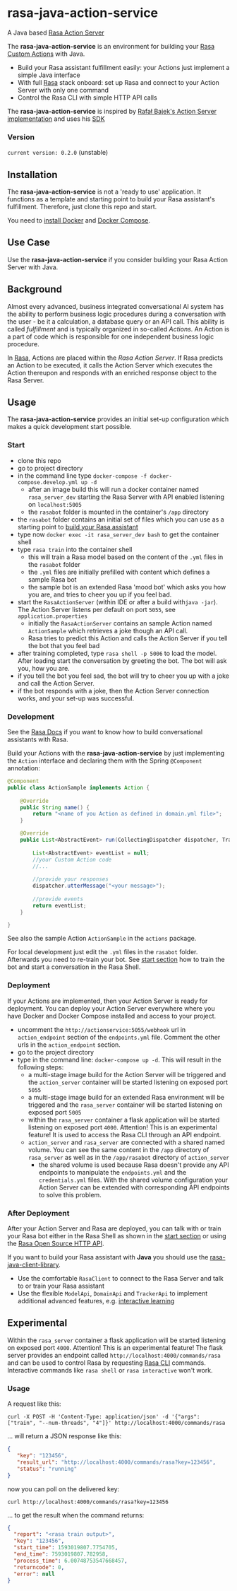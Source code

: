 # rasa-java-action-service

A Java based [Rasa Action Server](https://rasa.com/docs/action-server/)

The **rasa-java-action-service** is an environment for building your [Rasa Custom Actions](https://rasa.com/docs/rasa/custom-actions) with Java. 

- Build your Rasa assistant fulfillment easily: your Actions just implement a simple Java interface
- With full [Rasa](https://rasa.com/docs/rasa/) stack onboard: set up Rasa and connect to your Action Server with
  only one command
- Control the Rasa CLI with simple HTTP API calls

The **rasa-java-action-service** is inspired by [Rafał Bajek's Action Server implementation](https://github.com/rbajek/rasa-java-action-server)
and uses his [SDK](https://github.com/rbajek/rasa-java-sdk)

### Version

`current version: 0.2.0` (unstable)

## Installation
The **rasa-java-action-service** is not a 'ready to use' application. It functions as a template and starting point to build
your Rasa assistant's fulfillment. Therefore, just clone this repo and start.

You need to [install Docker](https://docs.docker.com/get-docker/) and [Docker Compose](https://docs.docker.com/compose/install/).


## Use Case

Use the **rasa-java-action-service** if you consider building your Rasa Action Server with Java.

## Background

Almost every advanced, business integrated conversational AI system has the ability to perform business logic procedures
during a conversation with the user - be it a calculation, a database query or an API call.
This ability is called _fulfillment_ and is typically organized in so-called _Actions_. An
Action is a part of code which is responsible for one independent business logic procedure. 

In [Rasa](https://rasa.com/docs/rasa/), Actions are placed within the _Rasa Action Server_. If Rasa predicts an Action to be
executed, it calls the Action Server which executes the Action thereupon and responds with an enriched response object to the Rasa Server.

## Usage

The **rasa-java-action-service** provides an initial set-up configuration which makes a quick development start possible.

### Start
- clone this repo
- go to project directory 
- in the command line type `docker-compose -f docker-compose.develop.yml up -d`
  - after an image build this will run a docker container named `rasa_server_dev` starting the Rasa Server with API enabled listening on `localhost:5005`
  - the `rasabot` folder is mounted in the container's `/app` directory
- the `rasabot` folder contains an initial set of files which you can use as a starting point to [build your Rasa assistant](https://rasa.com/docs/rasa/playground)
- type now `docker exec -it rasa_server_dev bash` to get the container shell
- type `rasa train` into the container shell
  - this will train a Rasa model based on the content of the `.yml` files in the `rasabot` folder
  - the `.yml` files are initially prefilled with content which defines a sample Rasa bot
  - the sample bot is an extended Rasa 'mood bot' which asks you how you are, and tries to cheer you up if you feel bad. 
- start the `RasaActionServer` (within IDE or after a build with`java -jar`). The Action Server listens per default on port `5055`, see `application.properties` 
  - initially the `RasaActionServer` contains an sample Action named `ActionSample` which retrieves a joke though an API call.
  - Rasa tries to predict this Action and calls the Action Server if you tell the bot that you feel bad
- after training completed, type `rasa shell -p 5006` to load the model. After loading start the conversation by greeting the bot. The bot will ask you, how you are.
- if you tell the bot you feel sad, the bot will try to cheer you up with a joke and call the Action Server.
- if the bot responds with a joke, then the Action Server connection works, and your set-up was successful.
  
### Development

See the [Rasa Docs](https://rasa.com/docs/rasa/) if you want to know how to build conversational assistants with Rasa.

Build your Actions with the **rasa-java-action-service** by just implementing the `Action` interface and declaring them with the Spring 
`@Component` annotation:

```java
@Component
public class ActionSample implements Action {
    
    @Override
    public String name() {
        return "<name of you Action as defined in domain.yml file>";
    }

    @Override
    public List<AbstractEvent> run(CollectingDispatcher dispatcher, Tracker tracker, Domain domain) {
        
        List<AbstractEvent> eventList = null;
        //your Custom Action code
        //...
        
        //provide your responses
        dispatcher.utterMessage("<your message>");
        
        //provide events
        return eventList;
    }

}
```
See also the sample Action `ActionSample` in the `actions` package.

For local development just edit the `.yml` files in the `rasabot` folder.
Afterwards you need to re-train your bot. See [start section](#Start) how to train the bot and start a conversation in the Rasa Shell.

### Deployment

If your Actions are implemented, then your Action Server is ready for deployment.
You can deploy your Action Server everywhere where you have Docker and Docker Compose installed and access to your project.

- uncomment the `http://actionservice:5055/webhook` url in `action_endpoint` section of the `endpoints.yml` file. Comment the other urls in the `action_endpoint` section.
- go to the project directory
- type in the command line: `docker-compose up -d`. This will result in the following steps:
    - a multi-stage image build for the Action Server will be triggered and the `action_server` container will be started listening on exposed port `5055`
    - a multi-stage image build for an extended Rasa environment will be triggered and the `rasa_server` container will be started listening on exposed port `5005`
    - within the `rasa_server` container a flask application will be started listening on exposed port `4000`. Attention! This is an experimental feature! It is
used to access the Rasa CLI through an API endpoint.
    - `action_server` and `rasa_server` are connected with a shared named volume. You can see the same content in the `/app` directory of `rasa_server`
       as well as in the `/app/rasabot` directory of `action_server`
      - the shared volume is used because Rasa doesn't provide any API endpoints to manipulate the `endpoints.yml` and the `credentials.yml` files. With the shared volume configuration
your Action Server can be extended with corresponding API endpoints to solve this problem.
        
### After Deployment

After your Action Server and Rasa are deployed, you can talk with or train your Rasa bot either in the Rasa Shell as shown in the [start section](#Start)
or using the [Rasa Open Source HTTP API](https://rasa.com/docs/action-server/about-http-api).

If you want to build your Rasa assistant with **Java** you should use the [rasa-java-client-library](https://github.com/ArturKorb/rasa-java-client-library).
- Use the comfortable `RasaClient` to connect to the Rasa Server and talk to or train your Rasa assistant
- Use the flexible `ModelApi`, `DomainApi` and `TrackerApi` to implement additional advanced features,
  e.g. [interactive learning](https://rasa.com/docs/rasa/writing-stories#using-interactive-learning)
  
## Experimental

Within the `rasa_server` container a flask application will be started listening on exposed port `4000`. Attention! This is an experimental feature!
The flask server provides an endpoint called `http://localhost:4000/commands/rasa` and can be used to control Rasa by requesting 
[Rasa CLI](https://rasa.com/docs/rasa/command-line-interface) commands. Interactive commands like `rasa shell` or `rasa interactive` won't work.

### Usage

A request like this:

```shell
curl -X POST -H 'Content-Type: application/json' -d '{"args": ["train", "--num-threads", "4"]}' http://localhost:4000/commands/rasa
```
... will return a JSON response like this:

```json
{
   "key": "123456",
   "result_url": "http://localhost:4000/commands/rasa?key=123456",
   "status": "running"
}
```
now you can poll on the delivered key:

```shell
curl http://localhost:4000/commands/rasa?key=123456
```

... to get the result when the command returns:

```json
{
  "report": "<rasa train output>",
  "key": "123456",
  "start_time": 1593019807.7754705,
  "end_time": 7593019807.782958,
  "process_time": 6.00748753547668457,
  "returncode": 0,
  "error": null
}
```



